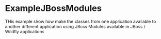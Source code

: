 ExampleJBossModules
===================

THis example show how make the classes from one application available to another different application using JBoss Modules available in JBoss / Wildfly applications 
